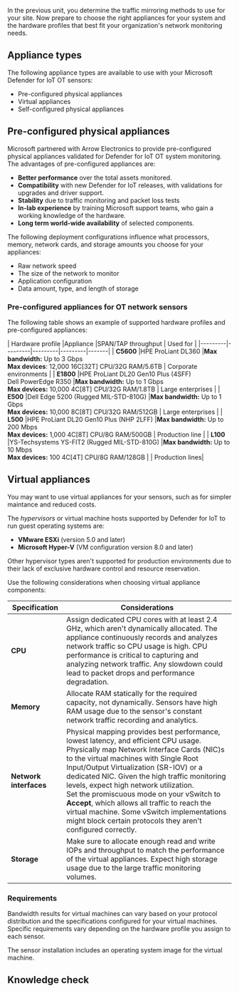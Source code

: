 In the previous unit, you determine the traffic mirroring methods to use for your site. Now prepare to choose the right appliances for your system and the hardware profiles that best fit your organization's network monitoring needs.

## Appliance types

The following appliance types are available to use with your Microsoft Defender for IoT OT sensors:

- Pre-configured physical appliances
- Virtual appliances
- Self-configured physical appliances

## Pre-configured physical appliances

Microsoft partnered with Arrow Electronics to provide pre-configured physical appliances validated for Defender for IoT OT system monitoring. The advantages of pre-configured appliances are:

- **Better performance** over the total assets monitored.
- **Compatibility** with new Defender for IoT releases, with validations for upgrades and driver support.
- **Stability** due to traffic monitoring and packet loss tests
- **In-lab experience** by training Microsoft support teams, who gain a working knowledge of the hardware.
- **Long term world-wide availability** of selected components.

 The following deployment configurations influence what processors, memory, network cards, and storage amounts you choose for your appliances:

- Raw network speed
- The size of the network to monitor
- Application configuration
- Data amount, type, and length of storage

### Pre-configured appliances for OT network sensors

The following table shows an example of supported hardware profiles and pre-configured appliances:

| Hardware profile |Appliance |SPAN/TAP throughput | Used for |
|---------|---------|---------|---------|-------|
| **C5600** |HPE ProLiant DL360 |**Max bandwidth:** Up to 3 Gbps</br>**Max devices**: 12,000 16C[32T] CPU/32G RAM/5.6TB | Corporate environments |
| **E1800** |HPE ProLiant DL20 Gen10 Plus (4SFF) </br>Dell PowerEdge R350 |**Max bandwidth:** Up to 1 Gbps</br>**Max devices:** 10,000 4C[8T] CPU/32G RAM/1.8TB | Large enterprises |
| **E500** |Dell Edge 5200 (Rugged MIL-STD-810G) |**Max bandwidth:** Up to 1 Gbps</br> **Max devices:** 10,000 8C[8T] CPU/32G RAM/512GB | Large enterprises |
| **L500** |HPE ProLiant DL20 Gen10 Plus (NHP 2LFF) |**Max bandwidth:** Up to 200 Mbps</br>**Max devices:** 1,000 4C[8T] CPU/8G RAM/500GB | Production line |
| **L100** |YS-Techsystems YS-FIT2 (Rugged MIL-STD-810G) |**Max bandwidth:** Up to 10 Mbps</br>**Max devices:** 100 4C[4T] CPU/8G RAM/128GB | | Production lines|
<!--follow up with Ariel -->
## Virtual appliances

You may want to use virtual appliances for your sensors, such as for simpler maintance and reduced costs.

The *hypervisors* or virtual machine hosts supported by Defender for IoT to run guest operating systems are:

- **VMware ESXi** (version 5.0 and later)
- **Microsoft Hyper-V** (VM configuration version 8.0 and later)

Other hypervisor types aren't supported for production environments due to their lack of exclusive hardware control and resource reservation.

Use the following considerations when choosing virtual appliance components:

|Specification  |Considerations  |
|---------|---------|
|**CPU**     |   Assign dedicated CPU cores with at least 2.4 GHz, which aren't dynamically allocated. The appliance continuously records and analyzes network traffic so CPU usage is high. CPU performance is critical to capturing and analyzing network traffic. Any slowdown could lead to packet drops and performance degradation.   |
|**Memory**     | Allocate RAM statically for the required capacity, not dynamically. Sensors have high RAM usage due to the sensor's constant network traffic recording and analytics.        |
|**Network interfaces**  |  Physical mapping provides best performance, lowest latency, and efficient CPU usage. Physically map Network Interface Cards (NIC)s to the virtual machines with Single Root Input/Output Virtualization (SR-IOV) or a dedicated NIC. Given the high traffic monitoring levels, expect high network utilization. </br>Set the promiscuous mode on your vSwitch to **Accept**, which allows all traffic to reach the virtual machine. Some vSwitch implementations might block certain protocols they aren't configured correctly.|
|**Storage**     | Make sure to allocate enough read and write IOPs and throughput to match the performance of the virtual appliances. Expect high storage usage due to the large traffic monitoring volumes.      |

### Requirements

Bandwidth results for virtual machines can vary based on your protocol distribution and the specifications configured for your virtual machines. Specific requirements vary depending on the hardware profile you assign to each sensor.

The sensor installation includes an operating system image for the virtual machine.

## Knowledge check

<!-- - - - - - - - - - - - - - - - - - - - - - - - - - - - - - - - - - - - - - - - -->
